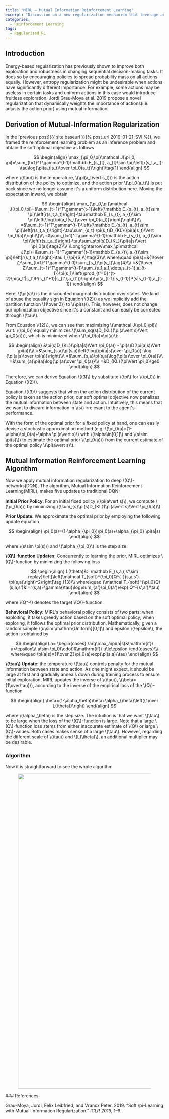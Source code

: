 ```yaml
---
title: "MIRL — Mutual Information Reinforcement Learning"
excerpt: "Discussion on a new regularization mechanism that leverage an optimal prior to explicitly penalize the mutual information between states and actions."
categories:
  - Reinforcement Learning
tags:
  - Regularized RL
---
```


## Introduction

Energy-based regularization has previously shown to improve both exploration and robustness in changing sequential decision-making tasks. It does so by encouraging policies to spread probability mass on all actions equally. However, entropy regularization might be undesirable when actions have significantly different importance. For example, some actions may be useless in certain tasks and uniform actions in this case would introduce fruitless exploration. Jordi Grau-Moya et al. 2019 propose a novel regularization that dynamically weights the importance of actions(i.e. adjusts the action prior) using mutual information. 

## Derivation of Mutual-Information Regularization

In the [previous post]({{ site.baseurl }}{% post_url 2019-01-21-SVI %}), we framed the reinforcement learning problem as an inference problem and obtain the soft optimal objective as follows

$$
\begin{align}
\max_{\pi_0,\pi}\mathcal J(\pi_0, \pi)=\sum_{t=1}^T\gamma^{t-1}\mathbb E_{s_{t}, a_{t}\sim \pi}\left[r(s_t,a_t)-\tau\log{\pi(a_t|s_t)\over \pi_0(a_t)}\right]\tag{1}
\end{align}
$$

where \\(\tau\\) is the temperature, \\(\pi(a_t\vert s_t)\\) is the action distribution of the policy to optimize, and the action prior \\(\pi_0(a_t)\\) is put back since we no longer assume it's a uniform distribution here. Moving the expectation inward, we obtain

$$
\begin{align}
\max_{\pi_0,\pi}\mathcal J(\pi_0,\pi)=&\sum_{t=1}^T\gamma^{t-1}\left\{\mathbb E_{s_{t}, a_{t}\sim \pi}\left[r(s_t,a_t)\right]-\tau\mathbb E_{s_{t}, a_{t}\sim \pi}\left[\log{\pi(a_t|s_t)\over \pi_0(a_t)}\right]\right\}\\\
=&\sum_{t=1}^T\gamma^{t-1}\left\{\mathbb E_{s_{t}, a_{t}\sim \pi}\left[r(s_t,a_t)\right]-\tau\sum_{s_t} \pi(s_t)D_{KL}(\pi(a|s_t)\Vert \pi_0(a))\right\}\\\
=&\sum_{t=1}^T\gamma^{t-1}\mathbb E_{s_{t}, a_{t}\sim \pi}\left[r(s_t,a_t)\right]-\tau\sum_s\pi(s)D_{KL}(\pi(a|s)\Vert \pi_0(a))\tag{2}\\\
\Longrightarrow\max_\pi\mathcal J(\pi)=&\sum_{t=1}^T\gamma^{t-1}\mathbb E_{s_{t}, a_{t}\sim \pi}\left[r(s_t,a_t)\right]-\tau I_{\pi}(S;A)\tag{3}\\\
where\quad \pi(s)=&{1\over Z}\sum_{t=1}^T\gamma^{t-1}\sum_{s_t}\pi(s_t)\tag{4}\\\
=&{1\over Z}\sum_{t=1}^T\gamma^{t-1}\sum_{s_1,a_1,\dots,s_{t-1},a_{t-1}}\pi(s_1)\left(\prod_{t'=0}^{t-2}\pi(a_t'|s_t')P(s_{t'+1}|s_{t'},a_{t'})\right)\pi(a_{t-1}|s_{t-1})P(s|s_{t-1},a_{t-1})
\end{align}
$$

Here, \\(\pi(s)\\) is the discounted marginal distribution over states. We kind of abuse the equality sign in Equation \\((2)\\) as we implicitly add the partition function \\(1\over Z\\) to \\(\pi(s)\\). This, however, does not change our optimization objective since it's a constant and can easily be corrected through \\(\tau\\). 

From Equation \\((2)\\),  we can see that maximizing \\(\mathcal J(\pi_0,\pi)\\) w.r.t. \\(\pi_0\\) equally minimizes \\(\sum_sq(s)D_{KL}(\pi(a\vert s)\Vert \pi_0(a))\\), which is minimized when \\(\pi_0(a)=\pi(a)\\):

$$
\begin{align}
&\pi(s)D_{KL}(\pi(a|s)\Vert \pi_0(a)) - \pi(s)D(\pi(a|s)\Vert \pi(a))\\\
=&\sum_{s,a}\pi(s,a)\left(\log{\pi(a|s)\over \pi_0(a)}-\log {\pi(a|s)\over \pi(a)}\right)\\\
=&\sum_{s,a}\pi(s,a)\log{\pi(a)\over \pi_0(a)}\\\
=&\sum_{a}\pi(a)\log{\pi(a)\over \pi_0(a)}\\\
=&D_{KL}(\pi\Vert \pi_0)\ge0
\end{align}
$$

Therefore, we can derive Equation \\((3)\\) by substitute \\(\pi\\) for \\(\pi_0\\) in Equation \\((2)\\).

Equation.\\((3)\\) suggests that when the action distribution of the current policy is taken as the action prior, our soft optimal objective now penalizes the mutual information between state and action. Intuitively, this means that we want to discard information in \\(s\\) irrelevant to the agent's performance.

With the form of the optimal prior for a ﬁxed policy at hand, one can easily devise a stochastic approximation method (e.g. \\(\pi_0(a)=(1-\alpha)\pi_0(a)+\alpha \pi(a\vert s)\\) with \\(\alpha\in[0,1]\\) and \\(s\sim \pi(s)\\)) to estimate the optimal prior \\(\pi_0(a)\\) from the current estimate of the optimal policy \\(\pi(a\vert s)\\). 

## Mutual Information Reinforcement Learning Algorithm

Now we apply mutual information regularization to deep \\(Q\\)-networks(DQN). The algorithm, Mutual Information Reinforcement Learning(MIRL), makes five updates to traditional DQN:

**Initial Prior Policy**: For an initial fixed policy \\(\pi(a\vert s)\\), we compute \\(\pi_0(a)\\) by minimizing \\(\sum_{s}\pi(s)D_{KL}(\pi(a\vert s)\Vert \pi_0(a))\\). 

**Prior Update**: We approximate the optimal prior by employing the following update equation

$$
\begin{align}
\pi_0(a)=(1-\alpha_{\pi_0})\pi_0(a)+\alpha_{\pi_0} \pi(a|s)
\end{align}
$$

where \\(s\sim \pi(s)\\) and \\(\alpha_{\pi_0}\\) is the step size.

**\\(Q\\)-function Updates**: Concurrently to learning the prior, MIRL optimizes \\(Q\\)-function by minimizing the following loss

$$
\begin{align}
L(\theta)&:=\mathbb E_{s,a,r,s'\sim replay}\left[\left(\mathcal T_{soft}^{\pi_0}Q^{-}(s,a,s')-\pi(s,a)\right)^2\right]\tag {13}\\\
where\quad (\mathcal T_{soft}^{\pi_0}Q)(s,a,s')&:=r(s,a)+\gamma{\tau}\log\sum_{a'}\pi_0(a')\exp( Q^-(s',a')/\tau)
\end{align}
$$

where \\(Q^-\\) denotes the target \\(Q\\)-function

**Behavioral Policy**: MIRL's behavioral policy consists of two parts: when exploiting, it takes greedy action based on the soft optimal policy; when exploring, it follows the optimal prior distribution. Mathematically, given a random sample \\(u\sim \mathrm{Uniform}[0,1]\\) and epsilon \\(\epsilon\\), the action is obtained by

$$
\begin{align}
a=
\begin{cases}
\arg\max_a\pi(a|s)&\mathrm{if}\ u>\epsilon\\\
a\sim \pi_0(\cdot)&\mathrm{if}\ u\le\epsilon
\end{cases}\\\
where\quad \pi(a|s)={1\over Z}\pi_0(a)\exp(\pi(s,a)/\tau)
\end{align}
$$

**\\(\tau\\) Update**: the temperature \\(\tau\\) controls penalty for the mutual information between state and action. As one might expect, it should be large at first and gradually anneals down during training process to ensure initial exploration. MIRL updates the inverse of \\(\tau\\), \\(\beta={1\over\tau}\\), according to the inverse of the empirical loss of the \\(Q\\)-function

$$
\begin{align}
\beta=(1-\alpha_\beta)\beta+\alpha_{\beta}\left({1\over L(\theta)}\right)
\end{align}
$$


where \\(\alpha_\beta\\) is the step size. The intuition is that we want \\(\tau\\) to be large when the loss of the \\(Q\\)-function is large. Note that a large \\(Q\\)-function loss stems from either inaccurate estimate of \\(Q\\) or large \\(Q\\)-values. Both cases makes sense of a large \\(\tau\\). However, regarding the different scale of \\(\tau\\) and \\(L(\theta)\\), an additional multiplier may be desirable.

### Algorithm

Now it is straightforward to see the whole algorithm

<figure>
  <img src="{{ '/images/soft optimality/MIRL.png' | absolute_url }}" alt="" width="1000">
  <figcaption></figcaption>
  <style>
    figure figcaption {
    text-align: center;
    }
  </style>
</figure>
### References

Grau-Moya, Jordi, Felix Leibfried, and Vrancx Peter. 2019. “Soft \pi-Learning with Mutual-Information Regularization.” *ICLR 2019*, 1–9.
